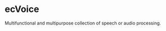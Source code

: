 # ecVoice
Multifunctional and multipurpose collection of speech or audio processing.

<img scr="https://github.com/JYLinOK/ecVoice/blob/main/ecIcon/ec.png" width="30%">
